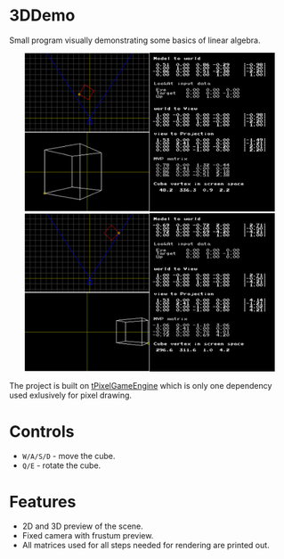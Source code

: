 # 3DDemo
Small program visually demonstrating some basics of linear algebra.

<p align="center">  
  <img src="doc/demo_1.png" width=450><img src="doc/demo_2.png" width=450>
</p>

The project is built on [tPixelGameEngine](https://github.com/tucna/tPixelGameEngine) which is only one dependency used exlusively for pixel drawing.

# Controls
- `W/A/S/D` - move the cube.
- `Q/E` - rotate the cube.

# Features
- 2D and 3D preview of the scene.
- Fixed camera with frustum preview.
- All matrices used for all steps needed for rendering are printed out.
